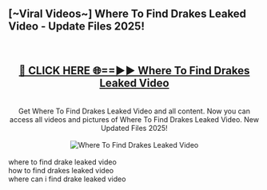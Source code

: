 <h2>[~Viral Videos~] Where To Find Drakes Leaked Video - Update Files 2025!</h2>
<br>
<div align="center">
<h2><a href="https://betterlinks.top/A2PfLJ" rel="nofollow">🔴 CLICK HERE 🌐==►► Where To Find Drakes Leaked Video</a></h2>
<br>
Get Where To Find Drakes Leaked Video and all content. Now you can access all videos and pictures of Where To Find Drakes Leaked Video. New Updated Files 2025!
<br>
<br>
<a href="https://betterlinks.top/A2PfLJ" rel="nofollow" data-target="animated-image.originalLink"><img src="https://i.ibb.co.com/WyWwxjT/player-gif2.gif" alt="Where To Find Drakes Leaked Video" style="max-width: 100%; display: inline-block;" data-target="animated-image.originalImage"></a>
</div>
<br>
where to find drake leaked video<br>
how to find drakes leaked video<br>
where can i find drake leaked video